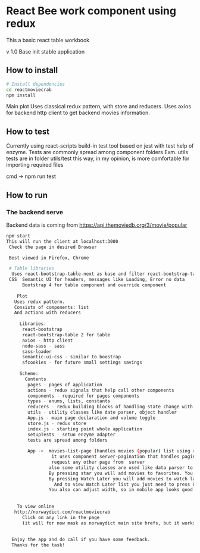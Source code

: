 # React Bee work component using redux

This a basic react table workbook

v 1.0
 Base init stable application


##  How to install

```bash
# Install dependencies
cd reactmoviecrab
npm install
```

Main plot
 Uses classical redux pattern, with store and reducers.
 Uses axios for backend http client to get backend movies information.
 
## How to test
Currently using react-scripts build-in test tool based on jest with test help of enzyme.
Tests are commonly spread among component folders 
Exm. utils tests are in folder  utils/test this way, in my opinion, is more comfortable for importing 
required files

cmd -> npm run test

 
## How to run

### The backend serve
Backend data is coming from https://api.themoviedb.org/3/movie/popular

```bash
npm start
This will run the client at localhost:3000
 Check the page in desired Browser

 Best viewed in Firefox, Chrome

 # Table libraries
  Uses react-bootstrap-table-next as base and filter react-bootstrap-table2-filter
 CSS  Semantic UI for headers, messages like Loading, Error no data
      Bootstrap 4 for table component and override component
	  
	Plot
   Uses redux pattern.
   Consists of components: list 
   And actions with reducers
   
     Libraries: 
	  react-bootstrap
	  react-bootstrap-table 2 for table 
	  axios - http client
	  node-sass - sass
	  sass-loader
	  semantic-ui-css - similar to boostrap
	  sfcookies - for future small settings savings
   
     Scheme:  
	   Contents
	    pages - pages of application
	    actions - redux signals that help call other components
	    components - required for pages components
		types - enums, lists, constants
	    reducers - redux building blocks of handling state change with business logic
	    utils - utility classes like date parser, object handler
		App.js - main page declaration and volume toggle
	    store.js - redux store
	    index.js - starting point whole application
	    setupTests - setuo enzyme adapter
		tests are spread among folders 
		
		App ->  movies-list-page (handles movies (popular) list using react-bootstrap-table 2)) 
		         it uses component server-pagination that handles pagination and pagination will
				 request any other page from  server	
                also some utility classes are used like data parser to format date in other locale format
    			By pressing star you will add movies to favorites. You can unselect from favorites.
				By pressing Watch Later you will add movies to watch later list 
				  And to view Watch Later list you just need to press Only Watch Later which is on top.
				You also can adjust width, so in mobile app looks good.
		    
	   
	To view online
   http://norwaydict.com/reactmoviecrab
      Click on any link in the page 
	  (it will for now mask as norwaydict main site hrefs, but it works as expected)
	  
	  
  Enjoy the app and do call if you have some feedback. 
  Thanks for the task!
  



